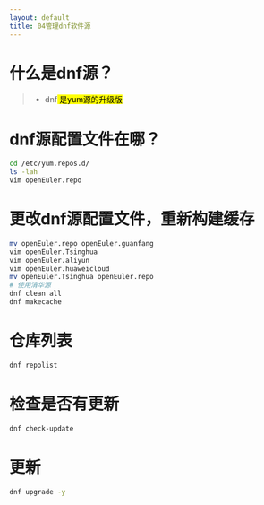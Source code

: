 ```yaml
---
layout: default
title: 04管理dnf软件源
---
```


# 什么是dnf源？

> * dnf<mark> 是yum源的升级版</mark>

# dnf源配置文件在哪？

```bash
cd /etc/yum.repos.d/
ls -lah
vim openEuler.repo
```

# 更改dnf源配置文件，重新构建缓存

```bash
mv openEuler.repo openEuler.guanfang
vim openEuler.Tsinghua
vim openEuler.aliyun
vim openEuler.huaweicloud
mv openEuler.Tsinghua openEuler.repo
# 使用清华源
dnf clean all
dnf makecache
```

# 仓库列表

```bash
dnf repolist
```

# 检查是否有更新

```bash
dnf check-update
```

# 更新

```bash
dnf upgrade -y
```
